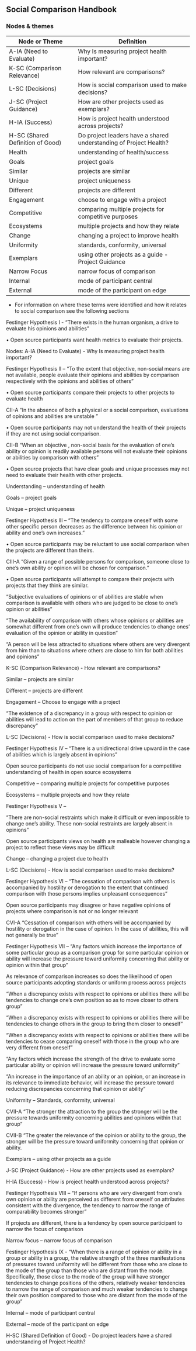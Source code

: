 ## Social Comparison Handbook


### Nodes & themes

|Node or Theme|Definition|
|---|---|
| A-IA (Need to Evaluate) | Why Is measuring project health important? |
| K-SC (Comparison Relevance)	| How relevant are comparisons? |
| L-SC (Decisions) 	| How is social comparison used  to make decisions? |
| J-SC (Project Guidance)	| How are other projects used as exemplars? |
| H-IA (Success) | How is project health understood across projects? |
| H-SC (Shared Definition of Good) | Do project leaders have a shared understanding of Project Health? |
| Health	| understanding of health/success |
| Goals	| project goals |
| Similar	| projects are similar |
| Unique | project uniqueness |
| Different	| projects are different |
| Engagement	| choose to engage with a project |
| Competitive	| comparing multiple projects for competitive purposes |
| Ecosystems	| multiple projects and how they relate |
| Change	| changing a project to improve health |
| Uniformity	| standards, conformity, universal |
| Exemplars	| using other projects as a guide - Project Guidance |
| Narrow Focus |narrow focus of comparison |
| Internal | mode of participant central |
| External |	mode of the participant on edge |


* For information on where these terms were identified and how it relates to social comparison see the following sections

Festinger Hypothesis I -
“There exists in the human organism, a drive to evaluate his opinions and abilities”

•	Open source participants want health metrics to evaluate their projects. 

Nodes: 
A-IA (Need to Evaluate) - Why Is measuring project health important?


Festinger Hypothesis II –
“To the extent that objective, non-social means are not available, people evaluate their opinions and abilities by comparison respectively with the opinions and abilities of others”

•	Open source participants compare their projects to other projects to evaluate health

CII-A “In the absence of both a physical or a social comparison, evaluations of opinions and abilities are unstable ”

•	Open source participants may not understand the health of their projects if they are not using social comparison.

CII-B “When an objective , non-social basis for the evaluation of one’s ability or opinion is readily available persons will not evaluate their opinions or abilities by comparison with others”

•	Open source projects that have clear goals and unique processes may not need to evaluate their health with other projects.

Understanding – understanding of health

Goals – project goals

Unique – project uniqueness


Festinger Hypothesis III –
“The tendency to compare oneself with some other specific person decreases as the difference between his opinion or ability and one’s own increases.”

•	Open source participants may be reluctant to use social comparison when the projects are different than theirs.

CIII-A “Given a range of possible persons for comparison, someone close to one’s own ability or opinion will be chosen for comparison.”

•	Open source participants will attempt to compare their projects with projects that they think are similar.

“Subjective evaluations of opinions or of abilities are stable when comparison is available with others who are judged to be close to one’s opinion or abilities”

“The availability of comparison with others whose opinions or abilities are somewhat different from one’s own will produce tendencies to change ones’ evaluation of the opinion or ability in question” 

“A person will be less attracted to situations where others are very divergent from him than to situations where others are close to him for both abilities and opinions”

K-SC (Comparison Relevance) - How relevant are comparisons?

Similar – projects are similar

Different – projects are different

Engagement – Choose to engage with a project

“The existence of a discrepancy in a group with respect to opinion or abilities will lead to action on the part of members of that group to reduce discrepancy”

L-SC (Decisions) - How is social comparison used  to make decisions?


Festinger Hypothesis IV –
“There is a unidirectional drive upward in the case of abilities which is largely absent in opinions”

Open source participants do not use social comparison for a competitive understanding of health in open source ecosystems

Competitive – comparing multiple projects for competitive purposes

Ecosystems – multiple projects and how they relate

Festinger Hypothesis V –

“There are non-social restraints which make it difficult or even impossible to change one’s ability. These non-social restraints are largely absent in opinions”

Open source participants views on health are malleable however changing a project to reflect these views may be difficult

Change – changing a project due to health

L-SC (Decisions) - How is social comparison used  to make decisions?

Festinger Hypothesis VI –
“The cessation of comparison with others is accompanied by hostility or derogation to the extent that continued comparison with those persons implies unpleasant consequences”

Open source participants may disagree or have negative opinions of projects where comparison is not or no longer relevant

CVI-A “Cessation of comparison with others will be accompanied by hostility or derogation in the case of opinion. In the case of abilities, this will not generally be true” 

Festinger Hypothesis VII –
“Any factors which increase the importance of some particular group as a comparison group for some particular opinion or ability will increase the pressure toward uniformity concerning that ability or opinion within that group”

As relevance of comparison increases so does the likelihood of open source participants adopting standards or uniform process across projects


“When a discrepancy exists with respect to opinions or abilities there will be tendencies to change one’s own position so as to move closer to others group”

“When a discrepancy exists with respect to opinions or abilities there will be tendencies to change others in the group to bring them closer to oneself”

“When a discrepancy exists with respect to opinions or abilities there will be tendencies to cease comparing oneself with those in the group who are very different from oneself”

“Any factors which increase the strength of the drive to evaluate some particular ability or opinion will increase the pressure toward uniformity”

“An increase in the importance of an ability or an opinion, or an increase in its relevance to immediate behavior, will increase the pressure toward reducing discrepancies concerning that opinion or ability”

Uniformity – Standards, conformity, universal


CVII-A “The stronger the attraction to the group the stronger will be the pressure towards uniformity concerning abilities and opinions within that group”

CVII-B “The greater the relevance of the opinion or ability to the group, the stronger will be the pressure toward uniformity concerning that opinion or ability.

Exemplars – using other projects as a guide

J-SC (Project Guidance) - How are other projects used as exemplars?

H-IA (Success) - How is project health understood across projects?

Festinger Hypothesis VIII –
“If persons who are very divergent from one’s own opinion or ability are perceived as different from oneself on attributes consistent with the divergence, the tendency to narrow the range of comparability becomes stronger”

If projects are different, there is a tendency by open source participant to narrow the focus of comparison 

Narrow focus – narrow focus of comparison 

Festinger Hypothesis IX -
“When there is a range of opinion or ability in a group or ability in a group, the relative strength of the three manifestations of pressures toward uniformity will be different from those who are close to the mode of the group than those who are distant from the mode. Specifically, those close to the mode of the group will have stronger tendencies to change positions of the others, relatively weaker tendencies to narrow the range of comparison and much weaker tendencies to change their own position compared to those who are distant from the mode of the group”

Internal – mode of participant central

External – mode of the participant on edge

H-SC (Shared Definition of Good) - Do project leaders have a shared understanding of Project Health?
